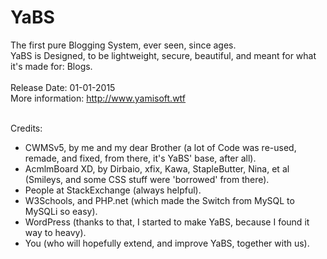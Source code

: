 YaBS
====

The first pure Blogging System, ever seen, since ages.<br />
YaBS is Designed, to be lightweight, secure, beautiful, and meant for what it's made for: Blogs.<br /><br />
Release Date: 01-01-2015<br />
More information: http://www.yamisoft.wtf<br /><br />

Credits:<br />
- CWMSv5, by me and my dear Brother (a lot of Code was re-used, remade, and fixed, from there, it's YaBS' base, after all).
- AcmlmBoard XD, by Dirbaio, xfix, Kawa, StapleButter, Nina, et al (Smileys, and some CSS stuff were 'borrowed' from there).
- People at StackExchange (always helpful).
- W3Schools, and PHP.net (which made the Switch from MySQL to MySQLi so easy).
- WordPress (thanks to that, I started to make YaBS, because I found it way to heavy).
- You (who will hopefully extend, and improve YaBS, together with us).
